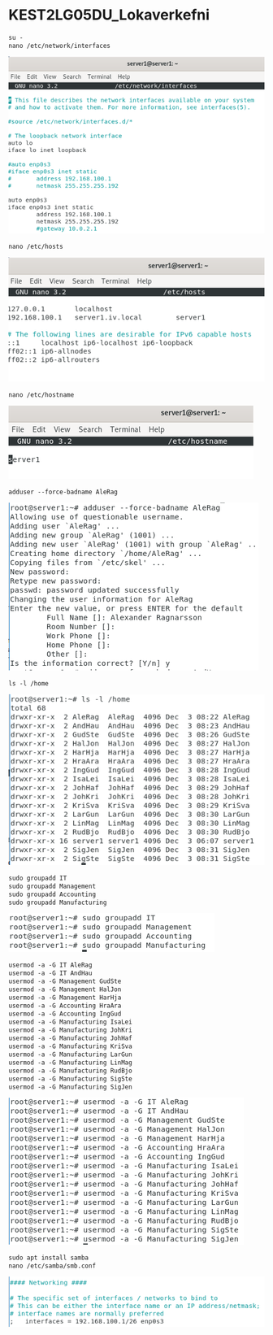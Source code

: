 # KEST2LG05DU_Lokaverkefni
```
su -
nano /etc/network/interfaces
```
![interfaces](https://github.com/Douchebag/KEST2LG05DU_Lokaverkefni/blob/master/myndir/interfaces.PNG?raw=true)

```
nano /etc/hosts
```
![hosts](https://github.com/Douchebag/KEST2LG05DU_Lokaverkefni/blob/master/myndir/hosts.PNG?raw=true)

```
nano /etc/hostname
```
![hostname](https://github.com/Douchebag/KEST2LG05DU_Lokaverkefni/blob/master/myndir/hostname.PNG?raw=true)

```
adduser --force-badname AleRag
```
![adduser](https://github.com/Douchebag/KEST2LG05DU_Lokaverkefni/blob/master/myndir/adduser.PNG?raw=true)

```
ls -l /home
```
![homedir](https://github.com/Douchebag/KEST2LG05DU_Lokaverkefni/blob/master/myndir/homedir.PNG?raw=true)

```
sudo groupadd IT
sudo groupadd Management
sudo groupadd Accounting
sudo groupadd Manufacturing
```
![groupadd](https://github.com/Douchebag/KEST2LG05DU_Lokaverkefni/blob/master/myndir/groupadd.PNG?raw=true)

```
usermod -a -G IT AleRag
usermod -a -G IT AndHau
usermod -a -G Management GudSte
usermod -a -G Management HalJon
usermod -a -G Management HarHja
usermod -a -G Accounting HraAra
usermod -a -G Accounting IngGud
usermod -a -G Manufacturing IsaLei
usermod -a -G Manufacturing JohKri
usermod -a -G Manufacturing JohHaf
usermod -a -G Manufacturing KriSva
usermod -a -G Manufacturing LarGun
usermod -a -G Manufacturing LinMag
usermod -a -G Manufacturing RudBjo
usermod -a -G Manufacturing SigSte
usermod -a -G Manufacturing SigJen
```
![usermod](https://github.com/Douchebag/KEST2LG05DU_Lokaverkefni/blob/master/myndir/usermod.PNG?raw=true)

```
sudo apt install samba
nano /etc/samba/smb.conf
```
![samba](https://github.com/Douchebag/KEST2LG05DU_Lokaverkefni/blob/master/myndir/smbcnf.PNG?raw=true)
